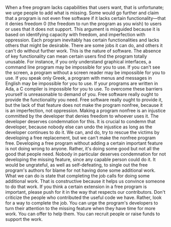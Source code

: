 When a free program lacks capabilities that users want, that is unfortunate; we urge people to add what is missing. Some would go further and claim that a program is not even free software if it lacks certain functionality—that it denies freedom 0 (the freedom to run the program as you wish) to users or uses that it does not support. This argument is misguided because it is based on identifying capacity with freedom, and imperfection with oppression. Each program inevitably has certain functionalities and lacks others that might be desirable. There are some jobs it can do, and others it can't do without further work. This is the nature of software. The absence of key functionality can mean certain users find the program totally unusable. For instance, if you only understand graphical interfaces, a command line program may be impossible for you to use. If you can't see the screen, a program without a screen reader may be impossible for you to use. If you speak only Greek, a program with menus and messages in English may be impossible for you to use. If your programs are written in Ada, a C compiler is impossible for you to use. To overcome these barriers yourself is unreasonable to demand of you. Free software really ought to provide the functionality you need. Free software really ought to provide it, but the lack of that feature does not make the program nonfree, because it is an imperfection, not oppression. Making a program nonfree is an injustice committed by the developer that denies freedom to whoever uses it. The developer deserves condemnation for this. It is crucial to condemn that developer, because nobody else can undo the injustice as long as the developer continues to do it. We can, and do, try to rescue the victims by developing a free replacement, but we can't make the nonfree program free. Developing a free program without adding a certain important feature is not doing wrong to anyone. Rather, it's doing some good but not all the good that people need. Nobody in particular deserves condemnation for not developing the missing feature, since any capable person could do it. It would be ungrateful, as well as self-defeating, to single out the free program's authors for blame for not having done some additional work. What we can do is state that completing the job calls for doing some additional work. That is constructive because it helps us convince someone to do that work. If you think a certain extension in a free program is important, please push for it in the way that respects our contributors. Don't criticize the people who contributed the useful code we have. Rather, look for a way to complete the job. You can urge the program's developers to turn their attention to the missing feature when they have time for more work. You can offer to help them. You can recruit people or raise funds to support the work.